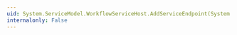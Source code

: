 ```yaml
---
uid: System.ServiceModel.WorkflowServiceHost.AddServiceEndpoint(System.Type,System.ServiceModel.Channels.Binding,System.String)
internalonly: False
---
```

